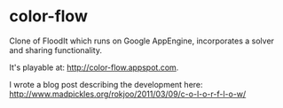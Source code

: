 # color-flow
Clone of FloodIt which runs on Google AppEngine, incorporates a solver and sharing functionality.

It's playable at: http://color-flow.appspot.com.

I wrote a blog post describing the development here: http://www.madpickles.org/rokjoo/2011/03/09/c-o-l-o-r-f-l-o-w/
